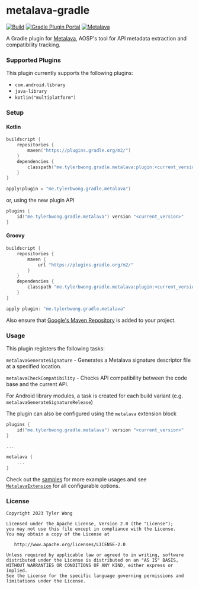 # metalava-gradle
[![Build](https://github.com/tylerbwong/metalava-gradle/actions/workflows/build.yml/badge.svg)](https://github.com/tylerbwong/metalava-gradle/actions/workflows/build.yml)
[![Gradle Plugin Portal](https://img.shields.io/maven-metadata/v/https/plugins.gradle.org/m2/me/tylerbwong/gradle/metalava/me.tylerbwong.gradle.metalava.gradle.plugin/maven-metadata.xml.svg?colorB=007ec6&label=Gradle%20Plugin%20Portal)](https://plugins.gradle.org/plugin/me.tylerbwong.gradle.metalava)
[![Metalava](https://img.shields.io/badge/Metalava-1.0.0--alpha08-orange)](https://maven.google.com/web/index.html#com.android.tools.metalava:metalava:1.0.0-alpha08)

A Gradle plugin for [Metalava](https://android.googlesource.com/platform/tools/metalava/), AOSP's tool for API metadata extraction and compatibility tracking.

### Supported Plugins

This plugin currently supports the following plugins:

* `com.android.library`
* `java-library`
* `kotlin("multiplatform")`

### Setup

#### Kotlin

```kt
buildscript {
    repositories {
        maven("https://plugins.gradle.org/m2/")
    }
    dependencies {
        classpath("me.tylerbwong.gradle.metalava:plugin:<current_version>")
    }
}

apply(plugin = "me.tylerbwong.gradle.metalava")
```

or, using the new plugin API

```kt
plugins {
    id("me.tylerbwong.gradle.metalava") version "<current_version>"
}
```

#### Groovy

```groovy
buildscript {
    repositories {
        maven {
            url "https://plugins.gradle.org/m2/"
        }
    }
    dependencies {
        classpath "me.tylerbwong.gradle.metalava:plugin:<current_version>"
    }
}

apply plugin: "me.tylerbwong.gradle.metalava"
```

Also ensure that [Google's Maven Repository](https://docs.gradle.org/current/userguide/declaring_repositories.html#sub:maven_google) is added to your project.

### Usage

This plugin registers the following tasks:

`metalavaGenerateSignature` - Generates a Metalava signature descriptor file at a specified location.

`metalavaCheckCompatibility` - Checks API compatibility between the code base and the current API.

For Android library modules, a task is created for each build variant (e.g. `metalavaGenerateSignatureRelease`)

The plugin can also be configured using the `metalava` extension block

```kt
plugins {
    id("me.tylerbwong.gradle.metalava") version "<current_version>"
}

...

metalava {
    ...
}
```

Check out the [samples](https://github.com/tylerbwong/metalava-gradle/tree/main/samples) for more example usages and see [`MetalavaExtension`](https://github.com/tylerbwong/metalava-gradle/blob/main/plugin/src/main/kotlin/me/tylerbwong/gradle/metalava/extension/MetalavaExtension.kt) for all configurable options.

### License

    Copyright 2023 Tyler Wong

    Licensed under the Apache License, Version 2.0 (the "License");
    you may not use this file except in compliance with the License.
    You may obtain a copy of the License at

       http://www.apache.org/licenses/LICENSE-2.0

    Unless required by applicable law or agreed to in writing, software
    distributed under the License is distributed on an "AS IS" BASIS,
    WITHOUT WARRANTIES OR CONDITIONS OF ANY KIND, either express or implied.
    See the License for the specific language governing permissions and
    limitations under the License.
